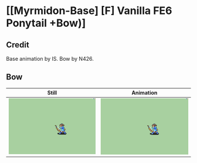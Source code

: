 # [\[Myrmidon-Base\] \[F\] Vanilla FE6 Ponytail +Bow\)]

## Credit

Base animation by IS.
Bow by N426.
	
## Bow

| Still | Animation |
| :---: | :-------: |
| ![Bow still](./Bow_000.png) | ![Bow animation](./Bow.gif) |
